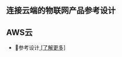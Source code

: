 ## 连接云端的物联网产品参考设计 

## AWS云
- :book:参考设计[ [了解更多]](https://github.com/Opulinks-Tech/OPL1000A2-Sensor-Device-Reference-Code-Aws-Cloud-with-MQTT)  
